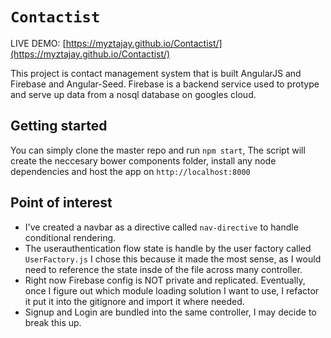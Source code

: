 # `Contactist` 
LIVE DEMO: [https://myztajay.github.io/Contactist/](https://myztajay.github.io/Contactist/)

This project is contact management system that is built AngularJS and Firebase and Angular-Seed. Firebase is a backend service used to protype and serve up data from a nosql database on googles cloud. 

## Getting started

You can simply clone the master repo and run  ``` npm start ```, The script will create the neccesary bower components folder, install any
node dependencies and host the app on ```http://localhost:8000```

## Point of interest 

-   I've created a navbar as a directive called `nav-directive` to handle conditional rendering.
-   The userauthentication flow state is handle by the user factory called ```UserFactory.js``` I chose this
because it made the most sense, as I would need to reference the state insde of the file across many controller.
-   Right now Firebase config is NOT private and replicated. Eventually, once I figure out which module loading solution I want to use,
I refactor it put it into the gitignore and import it where needed.
-   Signup and Login are bundled into the same controller, I may decide to break this up.

